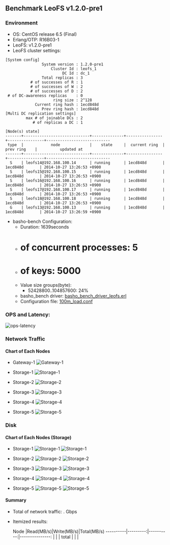 ## Benchmark LeoFS v1.2.0-pre1

### Environment

* OS: CentOS release 6.5 (Final)
* Erlang/OTP: R16B03-1
* LeoFS: v1.2.0-pre1
* LeoFS cluster settings:

```
[System config]
                System version : 1.2.0-pre1
                    Cluster Id : leofs_1
                         DC Id : dc_1
                Total replicas : 3
           # of successes of R : 1
           # of successes of W : 2
           # of successes of D : 2
 # of DC-awareness replicas    : 0
                     ring size : 2^128
             Current ring hash : 1ecd848d
                Prev ring hash : 1ecd848d
[Multi DC replication settings]
         max # of joinable DCs : 2
            # of replicas a DC : 1

[Node(s) state]
-------+-----------------------------+--------------+----------------+----------------+----------------------------
 type  |            node             |    state     |  current ring  |   prev ring    |          updated at         
-------+-----------------------------+--------------+----------------+----------------+----------------------------
  S    | leofs14@192.168.100.14      | running      | 1ecd848d       | 1ecd848d       | 2014-10-27 13:26:53 +0900
  S    | leofs15@192.168.100.15      | running      | 1ecd848d       | 1ecd848d       | 2014-10-27 13:26:53 +0900
  S    | leofs16@192.168.100.16      | running      | 1ecd848d       | 1ecd848d       | 2014-10-27 13:26:53 +0900
  S    | leofs17@192.168.100.17      | running      | 1ecd848d       | 1ecd848d       | 2014-10-27 13:26:53 +0900
  S    | leofs18@192.168.100.18      | running      | 1ecd848d       | 1ecd848d       | 2014-10-27 13:26:53 +0900
  G    | leofs13@192.168.100.13      | running      | 1ecd848d       | 1ecd848d       | 2014-10-27 13:26:59 +0900

```

* basho-bench Configuration:
    * Duration: 1639seconds
    * # of concurrent processes: 5
    * # of keys: 5000
    * Value size groups(byte):
        * 52428800..104857600:   24%
    * basho_bench driver: [basho_bench_driver_leofs.erl](https://github.com/leo-project/leofs/blob/develop/test/src/basho_bench_driver_leofs.erl)
    * Configuration file: [100m_load.conf](20141027_132702/100m_load.conf)

### OPS and Latency:

![ops-latency](20141027_132702/summary.png)

### Network Traffic
#### Chart of Each Nodes

* Gateway-1
![Gateway-1](leofs13_20141027_132701/sar_1_20141027_132701_p1p1-if1.png)

* Storage-1
![Storage-1](leofs14_20141027_132701/sar_3_20141027_132701_p1p1-if1.png)

* Storage-2
![Storage-2](leofs15_20141027_132701/sar_3_20141027_132701_p1p1-if1.png)

* Storage-3
![Storage-3](leofs16_20141027_132701/sar_3_20141027_132701_p1p1-if1.png)

* Storage-4
![Storage-4](leofs17_20141027_132701/sar_3_20141027_132701_p1p1-if1.png)

* Storage-5
![Storage-5](leofs18_20141027_132701/sar_2_20141027_132701_p1p1-if1.png)


### Disk
#### Chart of Each Nodes (Storage)

* Storage-1
![Storage-1](leofs14_20141027_132701/sar_3_20141027_132701_dev8-16-t1.png)
![Storage-1](leofs14_20141027_132701/sar_3_20141027_132701_dev8-16-t2.png)

* Storage-2
![Storage-2](leofs15_20141027_132701/sar_3_20141027_132701_dev8-16-t1.png)
![Storage-2](leofs15_20141027_132701/sar_3_20141027_132701_dev8-16-t2.png)

* Storage-3
![Storage-3](leofs16_20141027_132701/sar_3_20141027_132701_dev8-16-t1.png)
![Storage-3](leofs16_20141027_132701/sar_3_20141027_132701_dev8-16-t2.png)

* Storage-4
![Storage-4](leofs17_20141027_132701/sar_3_20141027_132701_dev8-16-t1.png)
![Storage-4](leofs17_20141027_132701/sar_3_20141027_132701_dev8-16-t2.png)

* Storage-5
![Storage-5](leofs18_20141027_132701/sar_2_20141027_132701_dev8-16-t1.png)
![Storage-5](leofs18_20141027_132701/sar_2_20141027_132701_dev8-16-t2.png)


#### Summary

* Total of network traffic:  .  Gbps
* Itemized results:

   Node   |Read(MB/s)|Write(MB/s)|Total(MB/s)
----------|---------:|----------:|---------------:
          |          |           |
total     |          |           |
